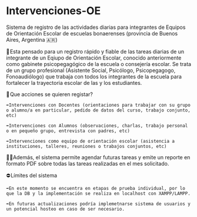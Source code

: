 # Intervenciones-OE

Sistema de registro de las actividades diarias para integrantes de Equipos de Orientación Escolar de escuelas bonaerenses (provincia de Buenos Aires, Argentina 🇦🇷)

💾 Esta pensado para un registro rápido y fiable de las tareas diarias de un integrante de un Eqiupo de Orientación Escolar, conocido anteriormente como gabinete psicopegagógico de la escuela o consejería escolar.
Se trata de un grupo profesional (Asistente Social, Psicólogo, Psicopegagogo, Fonoaudiólogo) que trabaja con todos los integrantes de la escuela para fortalecer la trayectoria escolar de las y los estudiantes.

📑 Que acciones se quieren registar?

    ➡️Intervenciones con Docentes (orientaciones para trabajar con su grupo o alumno/a en particular, pedido de datos del curso, trabajo conjunto, etc)
  
    ➡️Intervenciones con Alumnos (observaciones, charlas, trabajo personal o en pequeño grupo, entrevista con padres, etc)
  
    ➡️Intervenciones como equipo de orientación escolar (asistencia a instituciones, talleres, reuniones o trabajos conjuntos, etc)
  
👌🏻Además, el sistema permite agendar futuras tareas y emite un reporte en formato PDF sobre todas las tareas realizadas en el mes solicitado.

⛔ Límites del sistema

    ➡️En este momento se encuentra en etapas de prueba individual, por lo que la DB y la implementación se realiza en localhost con XAMPP/LAMPP.
  
    ➡️En futuras actualizaciones podría implemetnarse sistema de usuarios y un potencial hosteo en caso de ser necesario.


